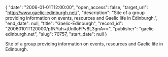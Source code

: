 {
  "date": "2006-01-01T12:00:00", 
  "open_access": false, 
  "target_url": "http://www.gaelic-edinburgh.net/", 
  "description": "Site of a group providing information on events, resources and Gaelic life in Edinburgh.", 
  "end_date": null, 
  "title": "Gaelic-Edinburgh", 
  "record_id": "20060101T120000/pfNYuh+jUnIIoFPv8L3gnA==", 
  "publisher": "gaelic-edinburgh.net", 
  "slug": 70757, 
  "start_date": null
}

Site of a group providing information on events, resources and Gaelic life in Edinburgh.